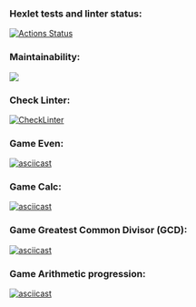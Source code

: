 ### Hexlet tests and linter status:
[![Actions Status](https://github.com/SergeyGorbatov/frontend-project-lvl1/workflows/hexlet-check/badge.svg)](https://github.com/SergeyGorbatov/frontend-project-lvl1/actions)

### Maintainability:
<a href="https://codeclimate.com/github/SergeyGorbatov/frontend-project-lvl1/maintainability"><img src="https://api.codeclimate.com/v1/badges/91a9ae512b41fd7fae7a/maintainability" /></a>

### Check Linter:
[![CheckLinter](https://github.com/SergeyGorbatov/frontend-project-lvl1/workflows/CheckLinter/badge.svg)](https://github.com/SergeyGorbatov/frontend-project-lvl1/actions/workflows/CheckLinter.yml)

### Game Even:
[![asciicast](https://asciinema.org/a/ZeThrts8PN8q0e0gHB9UINdzv.svg)](https://asciinema.org/a/ZeThrts8PN8q0e0gHB9UINdzv)

### Game Calc:
[![asciicast](https://asciinema.org/a/hmoe3ALHtDtEoTBkOVxh9Z1DL.svg)](https://asciinema.org/a/hmoe3ALHtDtEoTBkOVxh9Z1DL)

### Game Greatest Common Divisor (GCD):
[![asciicast](https://asciinema.org/a/bn1ISMZN1DI8WDcLboOExKQyt.svg)](https://asciinema.org/a/bn1ISMZN1DI8WDcLboOExKQyt)

### Game Arithmetic progression:
[![asciicast](https://asciinema.org/a/ORLNtuhpmbaRq9dcAeX1fwy3a.svg)](https://asciinema.org/a/ORLNtuhpmbaRq9dcAeX1fwy3a)